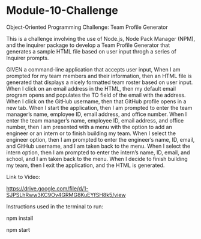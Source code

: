 # Module-10-Challenge
 Object-Oriented Programming Challenge: Team Profile Generator

This is a challenge involving the use of Node.js, Node Pack Manager (NPM), and the inquirer package to develop a Team Profile Generator that generates a sample HTML file based on user input throgh a series of Inquirer prompts.

GIVEN a command-line application that accepts user input,
When I am prompted for my team members and their information, then an HTML file is generated that displays a nicely formatted team roster based on user input.
When I click on an email address in the HTML, then my default email program opens and populates the TO field of the email with the address.
When I click on the GitHub username, then that GitHub profile opens in a new tab.
When I start the application, then I am prompted to enter the team manager’s name, employee ID, email address, and office number.
When I enter the team manager’s name, employee ID, email address, and office number, then I am presented with a menu with the option to add an engineer or an intern or to finish building my team.
When I select the engineer option, then I am prompted to enter the engineer’s name, ID, email, and GitHub username, and I am taken back to the menu.
When I select the intern option, then I am prompted to enter the intern’s name, ID, email, and school, and I am taken back to the menu.
When I decide to finish building my team, then I exit the application, and the HTML is generated.

 Link to Video:

 https://drive.google.com/file/d/1-SJPSLhRww3KC9Ov4GRMG8KuEYfSH8k5/view

Instructions used in the terminal to run:

npm install

npm start
